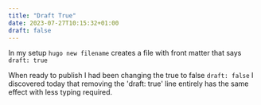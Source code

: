 ```yaml
---
title: "Draft True"
date: 2023-07-27T10:15:32+01:00
draft: false
---
```

In my setup
```hugo new filename```
creates a file with front matter that says 
```draft: true```

When ready to publish I had been changing the true to false ```draft: false```
I discovered today that removing the 'draft: true' line entirely has the same effect with less typing required.